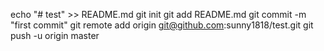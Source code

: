 echo "# test" >> README.md
git init
git add README.md
git commit -m "first commit"
git remote add origin git@github.com:sunny1818/test.git
git push -u origin master
